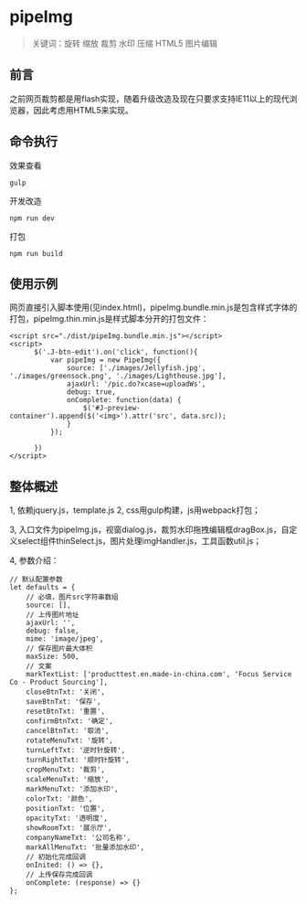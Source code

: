 # pipeImg
> 关键词：旋转 缩放 裁剪 水印 压缩 HTML5 图片编辑
## 前言
之前网页裁剪都是用flash实现，随着升级改造及现在只要求支持IE11以上的现代浏览器，因此考虑用HTML5来实现。

## 命令执行
效果查看
```
gulp
```
开发改造
```
npm run dev
```
打包
```
npm run build
```
## 使用示例
网页直接引入脚本使用(见index.html)，pipeImg.bundle.min.js是包含样式字体的打包，pipeImg.thin.min.js是样式脚本分开的打包文件：
```
<script src="./dist/pipeImg.bundle.min.js"></script>
<script>
      $('.J-btn-edit').on('click', function(){
          var pipeImg = new PipeImg({          
              source: ['./images/Jellyfish.jpg', './images/greensock.png', './images/Lighthouse.jpg'],
              ajaxUrl: '/pic.do?xcase=uploadWs',
              debug: true,
              onComplete: function(data) {
                  $('#J-preview-container').append($('<img>').attr('src', data.src));
              }
          });
          
      })
</script>
```
## 整体概述
1, 依赖jquery.js，template.js
2, css用gulp构建，js用webpack打包；

3, 入口文件为pipeImg.js，视窗dialog.js，裁剪水印拖拽编辑框dragBox.js，自定义select组件thinSelect.js，图片处理imgHandler.js，工具函数util.js；

4, 参数介绍：
```
// 默认配置参数
let defaults = {
    // 必填，图片src字符串数组
    source: [],
    // 上传图片地址
    ajaxUrl: '',
    debug: false,
    mime: 'image/jpeg',
    // 保存图片最大体积
    maxSize: 500,    
    // 文案
    markTextList: ['producttest.en.made-in-china.com', 'Focus Service Co - Product Sourcing'],
    closeBtnTxt: '关闭',
    saveBtnTxt: '保存',
    resetBtnTxt: '重置',
    confirmBtnTxt: '确定',
    cancelBtnTxt: '取消',
    rotateMenuTxt: '旋转',
    turnLeftTxt: '逆时针旋转',
    turnRightTxt: '顺时针旋转',
    cropMenuTxt: '裁剪',
    scaleMenuTxt: '缩放',
    markMenuTxt: '添加水印',
    colorTxt: '颜色',
    positionTxt: '位置',
    opacityTxt: '透明度',
    showRoomTxt: '展示厅',
    companyNameTxt: '公司名称',
    markAllMenuTxt: '批量添加水印',
    // 初始化完成回调
    onInited: () => {},
    // 上传保存完成回调
    onComplete: (response) => {}
};
```